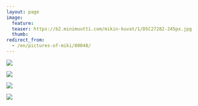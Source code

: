 ```yaml
---
layout: page
image:
  feature:
  teaser: https://b2.minimuutti.com/mikin-kuvat/1/DSC27282-245px.jpg
  thumb:
redirect_from:
  - /en/pictures-of-miki/00048/
---
```


![](https://b2.minimuutti.com/mikin-kuvat/1/DSC27233-800px.jpg)

![](https://b2.minimuutti.com/mikin-kuvat/1/DSC27270-800px.jpg)

![](https://b2.minimuutti.com/mikin-kuvat/1/DSC27282-800px.jpg)

![](https://b2.minimuutti.com/mikin-kuvat/1/DSC30983-800px.jpg)
